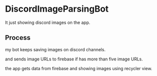 # DiscordImageParsingBot
It just showing discord images on the app.

## Process 

my bot keeps saving images on discord channels.

and sends image URLs to firebase if has more than five image URLs.

the app gets data from firebase and showing images using recycler view.
